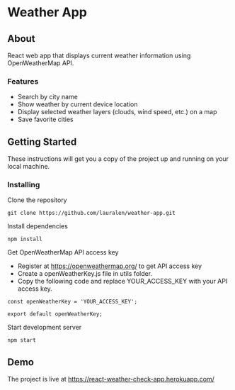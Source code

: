 # Weather App

## About

React web app that displays current weather information using OpenWeatherMap API.

### Features

- Search by city name
- Show weather by current device location
- Display selected weather layers (clouds, wind speed, etc.) on a map
- Save favorite cities

## Getting Started

These instructions will get you a copy of the project up and running on your local machine.

### Installing

Clone the repository

```
git clone https://github.com/lauralen/weather-app.git
```

Install dependencies

```
npm install
```

Get OpenWeatherMap API access key

- Register at https://openweathermap.org/ to get API access key
- Create a openWeatherKey.js file in utils folder.
- Copy the following code and replace YOUR_ACCESS_KEY with your API access key.

```
const openWeatherKey = 'YOUR_ACCESS_KEY';

export default openWeatherKey;
```

Start development server

```
npm start
```

## Demo

The project is live at https://react-weather-check-app.herokuapp.com/
